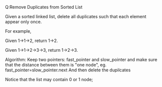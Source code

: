 Q:Remove Duplicates from Sorted List

Given a sorted linked list, delete all duplicates such that each element appear only once.

For example,

Given 1->1->2, return 1->2.

Given 1->1->2->3->3, return 1->2->3.

Algorithm:
Keep two pointers: fast_pointer and slow_pointer and make sure that the distance between them is "one node", eg. fast_pointer=slow_pointer.next
And then delete the dupilcates

Notice that the list may contain 0 or 1 node;
